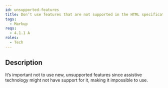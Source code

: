 ```yaml
---
id: unsupported-features
title: Don’t use features that are not supported in the HTML specification
tags:
  - Markup
reqs:
  - 4.1.1 A
roles:
  - Tech
---
```


## Description

It’s important not to use new, unsupported features since assistive technology might not have support for it, making it impossible to use.
